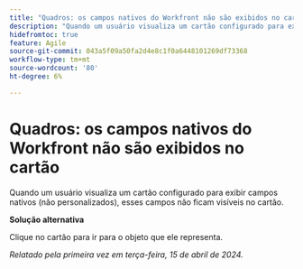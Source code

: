 ```yaml
---
title: "Quadros: os campos nativos do Workfront não são exibidos no cartão"
description: "Quando um usuário visualiza um cartão configurado para exibir campos nativos (não personalizados), esses campos não ficam visíveis no cartão."
hidefromtoc: true
feature: Agile
source-git-commit: 043a5f09a50fa2d4e8c1f0a6448101269df73368
workflow-type: tm+mt
source-wordcount: '80'
ht-degree: 6%

---
```



# Quadros: os campos nativos do Workfront não são exibidos no cartão

Quando um usuário visualiza um cartão configurado para exibir campos nativos (não personalizados), esses campos não ficam visíveis no cartão.

**Solução alternativa**

Clique no cartão para ir para o objeto que ele representa.

_Relatado pela primeira vez em terça-feira, 15 de abril de 2024._
